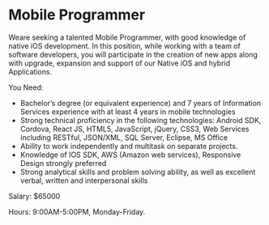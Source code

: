 # Mobile Programmer

Weare seeking a talented Mobile Programmer, with good knowledge of native iOS development. In this position, while working with a team of software developers, you will participate in the creation of new apps along with upgrade, expansion and support of our Native iOS and hybrid Applications.

You Need:

- Bachelor’s degree (or equivalent experience) and 7 years of Information Services experience with at least 4 years in mobile technologies
- Strong technical proficiency in the following technologies: Android SDK, Cordova, React JS, HTML5, JavaScript, jQuery, CSS3, Web Services including RESTful, JSON/XML, SQL Server, Eclipse, MS Office
- Ability to work independently and multitask on separate projects.
- Knowledge of IOS SDK, AWS (Amazon web services), Responsive Design strongly preferred
- Strong analytical skills and problem solving ability, as well as excellent verbal, written and interpersonal skills

Salary: $65000

Hours: 9:00AM-5:00PM, Monday-Friday.

